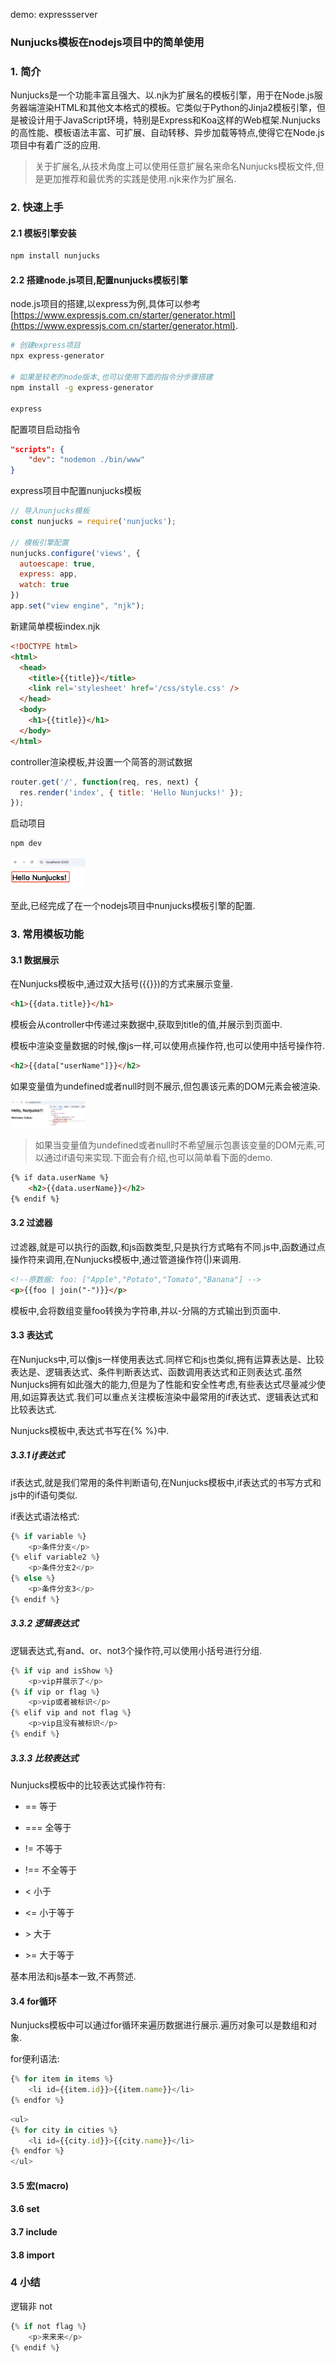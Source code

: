 demo: expressserver

### Nunjucks模板在nodejs项目中的简单使用

### 1. 简介

Nunjucks是一个功能丰富且强大、以.njk为扩展名的模板引擎，用于在Node.js服务器端渲染HTML和其他文本格式的模板。它类似于Python的Jinja2模板引擎，但是被设计用于JavaScript环境，特别是Express和Koa这样的Web框架.Nunjucks的高性能、模板语法丰富、可扩展、自动转移、异步加载等特点,使得它在Node.js项目中有着广泛的应用.

> 关于扩展名,从技术角度上可以使用任意扩展名来命名Nunjucks模板文件,但是更加推荐和最优秀的实践是使用.njk来作为扩展名.

### 2. 快速上手

#### 2.1 模板引擎安装

```bash
npm install nunjucks
```

#### 2.2 搭建node.js项目,配置nunjucks模板引擎

node.js项目的搭建,以express为例,具体可以参考[https://www.expressjs.com.cn/starter/generator.html](https://www.expressjs.com.cn/starter/generator.html).

```bash
# 创建express项目
npx express-generator

# 如果是较老的node版本,也可以使用下面的指令分步骤搭建
npm install -g express-generator

express
```

配置项目启动指令

```json
"scripts": {
    "dev": "nodemon ./bin/www"
}
```

express项目中配置nunjucks模板

```js
// 导入nunjucks模板
const nunjucks = require('nunjucks');

// 模板引擎配置
nunjucks.configure('views', {
  autoescape: true,
  express: app,
  watch: true
})
app.set("view engine", "njk");
```

新建简单模板index.njk

```html
<!DOCTYPE html>
<html>
  <head>
    <title>{{title}}</title>
    <link rel='stylesheet' href='/css/style.css' />
  </head>
  <body>
    <h1>{{title}}</h1>
  </body>
</html>
```

controller渲染模板,并设置一个简答的测试数据

```js
router.get('/', function(req, res, next) {
  res.render('index', { title: 'Hello Nunjucks!' });
});
```

启动项目

```bash
npm dev
```

<img src="./images/i11.png" width="120" />

至此,已经完成了在一个nodejs项目中nunjucks模板引擎的配置.

### 3. 常用模板功能

#### 3.1 数据展示

在Nunjucks模板中,通过双大括号({{}})的方式来展示变量.

```html
<h1>{{data.title}}</h1>
```

模板会从controller中传递过来数据中,获取到title的值,并展示到页面中.

模板中渲染变量数据的时候,像js一样,可以使用点操作符,也可以使用中括号操作符.

```html
<h2>{{data["userName"]}}</h2>
```

如果变量值为undefined或者null时则不展示,但包裹该元素的DOM元素会被渲染.

<img src="./images/i12.png" width="120" />

> 如果当变量值为undefined或者null时不希望展示包裹该变量的DOM元素,可以通过if语句来实现.下面会有介绍,也可以简单看下面的demo.

```html
{% if data.userName %}
    <h2>{{data.userName}}</h2>
{% endif %}
```

#### 3.2 过滤器

过滤器,就是可以执行的函数,和js函数类型,只是执行方式略有不同.js中,函数通过点操作符来调用,在Nunjucks模板中,通过管道操作符(|)来调用.

```html
<!--原数据: foo: ["Apple","Potato","Tomato","Banana"] -->
<p>{{foo | join("-")}}</p>
```

模板中,会将数组变量foo转换为字符串,并以-分隔的方式输出到页面中.

#### 3.3 表达式

在Nunjucks中,可以像js一样使用表达式.同样它和js也类似,拥有运算表达是、比较表达是、逻辑表达式、条件判断表达式、函数调用表达式和正则表达式.虽然Nunjucks拥有如此强大的能力,但是为了性能和安全性考虑,有些表达式尽量减少使用,如运算表达式.我们可以重点关注模板渲染中最常用的if表达式、逻辑表达式和比较表达式.

Nunjucks模板中,表达式书写在{%  %}中.

##### 3.3.1 if表达式

if表达式,就是我们常用的条件判断语句,在Nunjucks模板中,if表达式的书写方式和js中的if语句类似.

if表达式语法格式:

```javascript
{% if variable %}
    <p>条件分支</p>
{% elif variable2 %}
    <p>条件分支2</p>
{% else %}
    <p>条件分支3</p>
{% endif %}
```

##### 3.3.2 逻辑表达式

逻辑表达式,有and、or、not3个操作符,可以使用小括号进行分组.

```js
{% if vip and isShow %}
    <p>vip并展示了</p>
{% if vip or flag %}
    <p>vip或者被标识</p>
{% elif vip and not flag %}
    <p>vip且没有被标识</p>
{% endif %}
```

##### 3.3.3 比较表达式

Nunjucks模板中的比较表达式操作符有:

- == 等于

- ===  全等于

- != 不等于

- !== 不全等于

- < 小于

- <= 小于等于

- \> 大于

- \>= 大于等于

基本用法和js基本一致,不再赘述.

#### 3.4 for循环

Nunjucks模板中可以通过for循环来遍历数据进行展示.遍历对象可以是数组和对象.

for便利语法:

```js
{% for item in items %}
    <li id={{item.id}}>{{item.name}}</li>
{% endfor %}
```

```js
<ul>
{% for city in cities %}
    <li id={{city.id}}>{{city.name}}</li>
{% endfor %}
</ul>
```

#### 3.5 宏(macro)

#### 3.6 set

#### 3.7 include

#### 3.8 import

### 4 小结



逻辑非 not

```js
{% if not flag %}
    <p>来来来</p>
{% endif %}
```